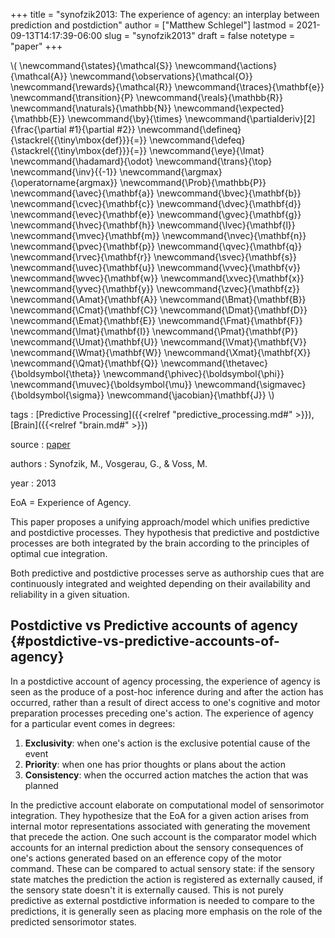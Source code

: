 +++
title = "synofzik2013: The experience of agency: an interplay between prediction and postdiction"
author = ["Matthew Schlegel"]
lastmod = 2021-09-13T14:17:39-06:00
slug = "synofzik2013"
draft = false
notetype = "paper"
+++

\\( \newcommand{\states}{\mathcal{S}}
\newcommand{\actions}{\mathcal{A}}
\newcommand{\observations}{\mathcal{O}}
\newcommand{\rewards}{\mathcal{R}}
\newcommand{\traces}{\mathbf{e}}
\newcommand{\transition}{P}
\newcommand{\reals}{\mathbb{R}}
\newcommand{\naturals}{\mathbb{N}}
\newcommand{\expected}{\mathbb{E}}
\newcommand{\by}{\times}
\newcommand{\partialderiv}[2]{\frac{\partial #1}{\partial #2}}
\newcommand{\defineq}{\stackrel{{\tiny\mbox{def}}}{=}}
\newcommand{\defeq}{\stackrel{{\tiny\mbox{def}}}{=}}
\newcommand{\eye}{\Imat}
\newcommand{\hadamard}{\odot}
\newcommand{\trans}{\top}
\newcommand{\inv}{{-1}}
\newcommand{\argmax}{\operatorname{argmax}}
\newcommand{\Prob}{\mathbb{P}}
\newcommand{\avec}{\mathbf{a}}
\newcommand{\bvec}{\mathbf{b}}
\newcommand{\cvec}{\mathbf{c}}
\newcommand{\dvec}{\mathbf{d}}
\newcommand{\evec}{\mathbf{e}}
\newcommand{\gvec}{\mathbf{g}}
\newcommand{\hvec}{\mathbf{h}}
\newcommand{\lvec}{\mathbf{l}}
\newcommand{\mvec}{\mathbf{m}}
\newcommand{\nvec}{\mathbf{n}}
\newcommand{\pvec}{\mathbf{p}}
\newcommand{\qvec}{\mathbf{q}}
\newcommand{\rvec}{\mathbf{r}}
\newcommand{\svec}{\mathbf{s}}
\newcommand{\uvec}{\mathbf{u}}
\newcommand{\vvec}{\mathbf{v}}
\newcommand{\wvec}{\mathbf{w}}
\newcommand{\xvec}{\mathbf{x}}
\newcommand{\yvec}{\mathbf{y}}
\newcommand{\zvec}{\mathbf{z}}
\newcommand{\Amat}{\mathbf{A}}
\newcommand{\Bmat}{\mathbf{B}}
\newcommand{\Cmat}{\mathbf{C}}
\newcommand{\Dmat}{\mathbf{D}}
\newcommand{\Emat}{\mathbf{E}}
\newcommand{\Fmat}{\mathbf{F}}
\newcommand{\Imat}{\mathbf{I}}
\newcommand{\Pmat}{\mathbf{P}}
\newcommand{\Umat}{\mathbf{U}}
\newcommand{\Vmat}{\mathbf{V}}
\newcommand{\Wmat}{\mathbf{W}}
\newcommand{\Xmat}{\mathbf{X}}
\newcommand{\Qmat}{\mathbf{Q}}
\newcommand{\thetavec}{\boldsymbol{\theta}}
\newcommand{\phivec}{\boldsymbol{\phi}}
\newcommand{\muvec}{\boldsymbol{\mu}}
\newcommand{\sigmavec}{\boldsymbol{\sigma}}
\newcommand{\jacobian}{\mathbf{J}}
\\)

tags
: [Predictive Processing]({{<relref "predictive_processing.md#" >}}), [Brain]({{<relref "brain.md#" >}})

source
: [paper](https://www.frontiersin.org/articles/10.3389/fpsyg.2013.00127)

authors
: Synofzik, M., Vosgerau, G., & Voss, M.

year
: 2013

EoA = Experience of Agency.

This paper proposes a unifying approach/model which unifies predictive and postdictive processes. They hypothesis that predictive and postdictive processes are both integrated by the brain according to the principles of optimal cue integration.

Both predictive and postdictive processes serve as authorship cues that are continuously integrated and weighted depending on their availability and reliability in a given situation.


## Postdictive vs Predictive accounts of agency {#postdictive-vs-predictive-accounts-of-agency}

In a postdictive account of agency processing, the experience of agency is seen as the produce of a post-hoc inference during and after the action has occurred, rather than a result of direct access to one's cognitive and motor preparation processes preceding one's action. The experience of agency for a particular event comes in degrees:

1.  **Exclusivity**: when one's action is the exclusive potential cause of the event
2.  **Priority**: when one has prior thoughts or plans about the action
3.  **Consistency**: when the occurred action matches the action that was planned

In the predictive account elaborate on computational model of sensorimotor integration. They hypothesize that the EoA for a given action arises from internal motor representations associated with generating the movement that precede the action. One such account is the comparator model which accounts for an internal prediction about the sensory consequences of one's actions generated based on an efference copy of the motor command. These can be compared to actual sensory state: if the sensory state matches the prediction the action is registered as externally caused, if the sensory state doesn't it is externally caused. This is not purely predictive as external postdictive information is needed to compare to the predictions, it is generally seen as placing more emphasis on the role of the predicted sensorimotor states.
